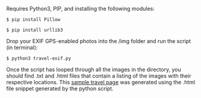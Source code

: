 
Requires Python3, PIP, and installing the following modules:

`$ pip install Pillow`  

`$ pip install urllib3`  

Drop your EXIF GPS-enabled photos into the /img folder and run the script (in terminal):  

`$ python3 travel-exif.py`

Once the script has looped through all the images in the directory, you should find .txt and .html files that contain a listing of the images with their respective locations. This [sample travel page](https://femmebot.github.io/travel-exif/) was generated using the .html file snippet generated by the python script.
